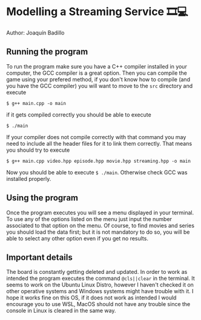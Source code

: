 # Modelling a Streaming Service 🎞💻
Author: Joaquín Badillo

## Running the program
To run the program make sure you have a C++ compiler installed in your computer, the GCC compiler is a great option. Then you can compile the game using your prefered method, if you don't know how to compile (and you have the GCC compiler) you will want to move to the `src` directory and execute
```
$ g++ main.cpp -o main 
```
if it gets compiled correctly you should be able to execute
```
$ ./main
```

If your compiler does not compile correctly with that command you may need to include all the header files for it to link them correctly. That means you should try to execute 
```
$ g++ main.cpp video.hpp episode.hpp movie.hpp streaming.hpp -o main
```
Now you should be able to execute `$ ./main`. Otherwise check GCC was installed properly.

## Using the program
Once the program executes you will see a menu displayed in your terminal. To use any of the options listed on the menu just input the number associated to that option on the menu. Of course, to find movies and series you should load the data first; but it is not mandatory to do so, you will be able to select any other option even if you get no results.

## Important details
The board is constantly getting deleted and updated. In order to work as intended the program executes the command `@cls||clear` in the terminal. It seems to work on the Ubuntu Linux Distro, however I haven't checked it on other operative systems and Windows systems might have trouble with it. I hope it works fine on this OS, if it does not work as intended I would encourage you to use WSL, MacOS should not have any trouble since the console in Linux is cleared in the same way.